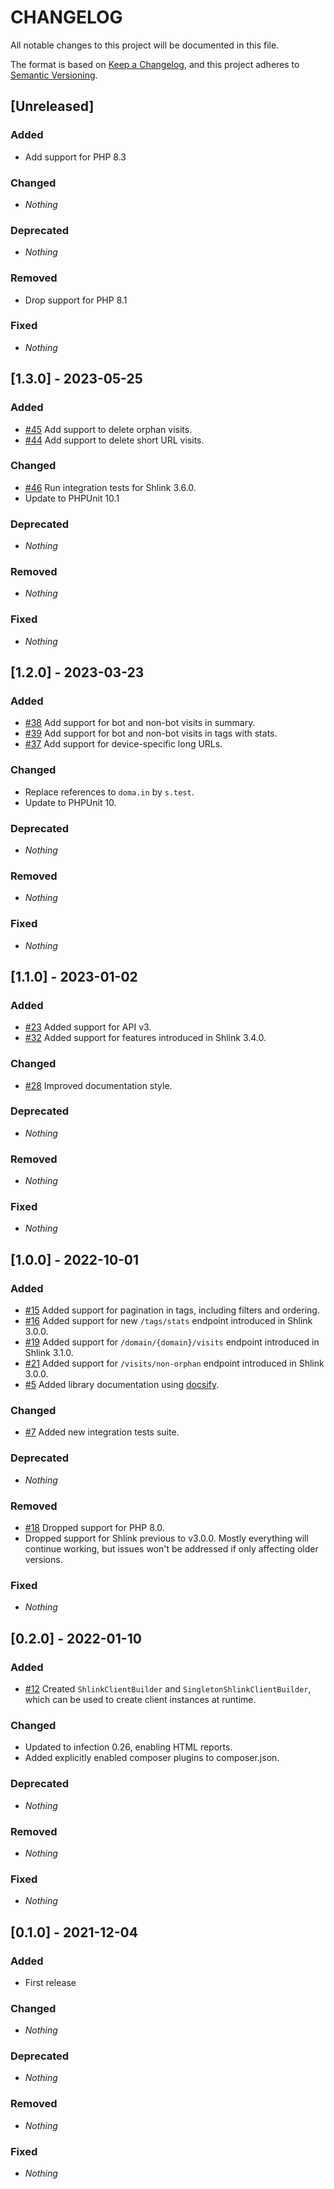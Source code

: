 # CHANGELOG

All notable changes to this project will be documented in this file.

The format is based on [Keep a Changelog](https://keepachangelog.com), and this project adheres to [Semantic Versioning](https://semver.org).

## [Unreleased]
### Added
* Add support for PHP 8.3

### Changed
* *Nothing*

### Deprecated
* *Nothing*

### Removed
* Drop support for PHP 8.1

### Fixed
* *Nothing*


## [1.3.0] - 2023-05-25
### Added
* [#45](https://github.com/shlinkio/shlink-php-sdk/issues/45) Add support to delete orphan visits.
* [#44](https://github.com/shlinkio/shlink-php-sdk/issues/44) Add support to delete short URL visits.

### Changed
* [#46](https://github.com/shlinkio/shlink-php-sdk/issues/46) Run integration tests for Shlink 3.6.0.
* Update to PHPUnit 10.1

### Deprecated
* *Nothing*

### Removed
* *Nothing*

### Fixed
* *Nothing*


## [1.2.0] - 2023-03-23
### Added
* [#38](https://github.com/shlinkio/shlink-php-sdk/issues/38) Add support for bot and non-bot visits in summary.
* [#39](https://github.com/shlinkio/shlink-php-sdk/issues/39) Add support for bot and non-bot visits in tags with stats.
* [#37](https://github.com/shlinkio/shlink-php-sdk/issues/37) Add support for device-specific long URLs.

### Changed
* Replace references to `doma.in` by `s.test`.
* Update to PHPUnit 10.

### Deprecated
* *Nothing*

### Removed
* *Nothing*

### Fixed
* *Nothing*


## [1.1.0] - 2023-01-02
### Added
* [#23](https://github.com/shlinkio/shlink-php-sdk/issues/23) Added support for API v3.
* [#32](https://github.com/shlinkio/shlink-php-sdk/issues/32) Added support for features introduced in Shlink 3.4.0.

### Changed
* [#28](https://github.com/shlinkio/shlink-php-sdk/issues/28) Improved documentation style.

### Deprecated
* *Nothing*

### Removed
* *Nothing*

### Fixed
* *Nothing*


## [1.0.0] - 2022-10-01
### Added
* [#15](https://github.com/shlinkio/shlink-php-sdk/issues/15) Added support for pagination in tags, including filters and ordering.
* [#16](https://github.com/shlinkio/shlink-php-sdk/issues/16) Added support for new `/tags/stats` endpoint introduced in Shlink 3.0.0.
* [#19](https://github.com/shlinkio/shlink-php-sdk/issues/19) Added support for `/domain/{domain}/visits` endpoint introduced in Shlink 3.1.0.
* [#21](https://github.com/shlinkio/shlink-php-sdk/issues/21) Added support for `/visits/non-orphan` endpoint introduced in Shlink 3.0.0.
* [#5](https://github.com/shlinkio/shlink-php-sdk/issues/5) Added library documentation using [docsify](https://docsify.js.org/).

### Changed
* [#7](https://github.com/shlinkio/shlink-php-sdk/issues/7) Added new integration tests suite.

### Deprecated
* *Nothing*

### Removed
* [#18](https://github.com/shlinkio/shlink-php-sdk/issues/18) Dropped support for PHP 8.0.
* Dropped support for Shlink previous to v3.0.0. Mostly everything will continue working, but issues won't be addressed if only affecting older versions.

### Fixed
* *Nothing*


## [0.2.0] - 2022-01-10
### Added
* [#12](https://github.com/shlinkio/shlink-php-sdk/issues/12) Created `ShlinkClientBuilder` and `SingletonShlinkClientBuilder`, which can be used to create client instances at runtime.

### Changed
* Updated to infection 0.26, enabling HTML reports.
* Added explicitly enabled composer plugins to composer.json.

### Deprecated
* *Nothing*

### Removed
* *Nothing*

### Fixed
* *Nothing*


## [0.1.0] - 2021-12-04
### Added
* First release

### Changed
* *Nothing*

### Deprecated
* *Nothing*

### Removed
* *Nothing*

### Fixed
* *Nothing*

